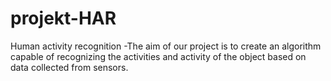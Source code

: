 # projekt-HAR
Human activity recognition -The aim of our project is to create an algorithm capable of recognizing the activities and activity of the object based on data collected from sensors.

